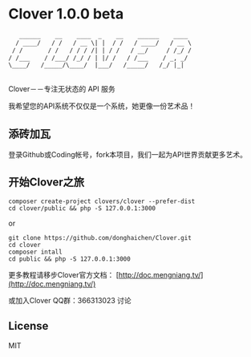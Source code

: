 Clover 1.0.0 beta
=======================================
``` html
   ______    __    ____  _    __    ______    ____ 
  / ____/   / /   / __ \| |  / /   / ____/   / __ \
 / /       / /   / / / /| | / /   / __/     / /_/ /
/ /___    / /___/ /_/ / | |/ /   / /___    / _, _/ 
\____/   /_____/\____/  |___/   /_____/   /_/ |_|  
                                                   
```

Clover－－专注无状态的 API 服务

我希望您的API系统不仅仅是一个系统，她更像一份艺术品！


## 添砖加瓦

登录Github或Coding帐号，fork本项目，我们一起为API世界贡献更多艺术。


## 开始Clover之旅

```shell
composer create-project clovers/clover --prefer-dist
cd clover/public && php -S 127.0.0.1:3000
```
or


```shell
git clone https://github.com/donghaichen/Clover.git
cd clover
composer intall
cd public && php -S 127.0.0.1:3000
```

更多教程请移步Clover官方文档： [http://doc.mengniang.tv/](http://doc.mengniang.tv/)

或加入Clover QQ群：366313023 讨论



## License

MIT